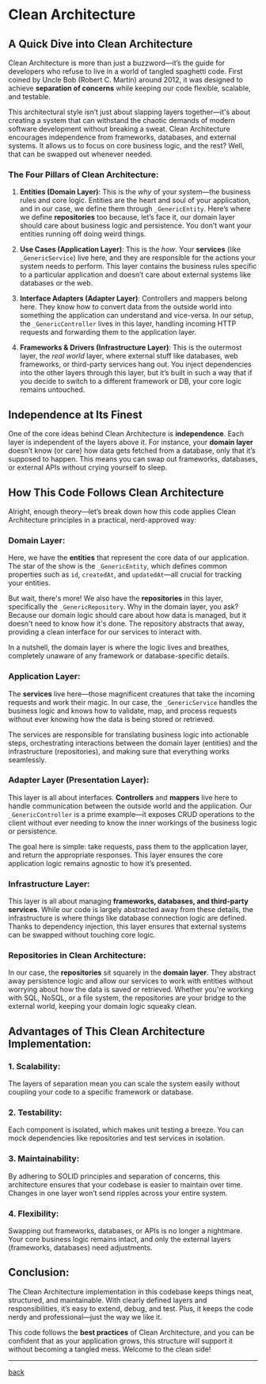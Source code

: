 # Clean Architecture

## A Quick Dive into Clean Architecture

Clean Architecture is more than just a buzzword—it’s the guide for developers who refuse to live in a world of tangled spaghetti code. First coined by Uncle Bob (Robert C. Martin) around 2012, it was designed to achieve **separation of concerns** while keeping our code flexible, scalable, and testable.

This architectural style isn’t just about slapping layers together—it's about creating a system that can withstand the chaotic demands of modern software development without breaking a sweat. Clean Architecture encourages independence from frameworks, databases, and external systems. It allows us to focus on core business logic, and the rest? Well, that can be swapped out whenever needed.

### The Four Pillars of Clean Architecture:

1. **Entities (Domain Layer)**:
   This is the _why_ of your system—the business rules and core logic. Entities are the heart and soul of your application, and in our case, we define them through `_GenericEntity`. Here’s where we define **repositories** too because, let’s face it, our domain layer should care about business logic and persistence. You don’t want your entities running off doing weird things.

2. **Use Cases (Application Layer)**:
   This is the _how_. Your **services** (like `_GenericService`) live here, and they are responsible for the actions your system needs to perform. This layer contains the business rules specific to a particular application and doesn’t care about external systems like databases or the web.

3. **Interface Adapters (Adapter Layer)**:
   Controllers and mappers belong here. They know how to convert data from the outside world into something the application can understand and vice-versa. In our setup, the `_GenericController` lives in this layer, handling incoming HTTP requests and forwarding them to the application layer.

4. **Frameworks & Drivers (Infrastructure Layer)**:
   This is the outermost layer, the _real world_ layer, where external stuff like databases, web frameworks, or third-party services hang out. You inject dependencies into the other layers through this layer, but it’s built in such a way that if you decide to switch to a different framework or DB, your core logic remains untouched.

## Independence at Its Finest

One of the core ideas behind Clean Architecture is **independence**. Each layer is independent of the layers above it. For instance, your **domain layer** doesn’t know (or care) how data gets fetched from a database, only that it’s supposed to happen. This means you can swap out frameworks, databases, or external APIs without crying yourself to sleep.

## How This Code Follows Clean Architecture

Alright, enough theory—let’s break down how this code applies Clean Architecture principles in a practical, nerd-approved way:

### Domain Layer:

Here, we have the **entities** that represent the core data of our application. The star of the show is the `_GenericEntity`, which defines common properties such as `id`, `createdAt`, and `updatedAt`—all crucial for tracking your entities.

But wait, there's more! We also have the **repositories** in this layer, specifically the `_GenericRepository`. Why in the domain layer, you ask? Because our domain logic should care about how data is managed, but it doesn't need to know how it's done. The repository abstracts that away, providing a clean interface for our services to interact with.

In a nutshell, the domain layer is where the logic lives and breathes, completely unaware of any framework or database-specific details.

### Application Layer:

The **services** live here—those magnificent creatures that take the incoming requests and work their magic. In our case, the `_GenericService` handles the business logic and knows how to validate, map, and process requests without ever knowing how the data is being stored or retrieved.

The services are responsible for translating business logic into actionable steps, orchestrating interactions between the domain layer (entities) and the infrastructure (repositories), and making sure that everything works seamlessly.

### Adapter Layer (Presentation Layer):

This layer is all about interfaces. **Controllers** and **mappers** live here to handle communication between the outside world and the application. Our `_GenericController` is a prime example—it exposes CRUD operations to the client without ever needing to know the inner workings of the business logic or persistence.

The goal here is simple: take requests, pass them to the application layer, and return the appropriate responses. This layer ensures the core application logic remains agnostic to how it’s presented.

### Infrastructure Layer:

This layer is all about managing **frameworks, databases, and third-party services**. While our code is largely abstracted away from these details, the infrastructure is where things like database connection logic are defined. Thanks to dependency injection, this layer ensures that external systems can be swapped without touching core logic.

### Repositories in Clean Architecture:

In our case, the **repositories** sit squarely in the **domain layer**. They abstract away persistence logic and allow our services to work with entities without worrying about how the data is saved or retrieved. Whether you're working with SQL, NoSQL, or a file system, the repositories are your bridge to the external world, keeping your domain logic squeaky clean.

## Advantages of This Clean Architecture Implementation:

### 1. Scalability:

The layers of separation mean you can scale the system easily without coupling your code to a specific framework or database.

### 2. Testability:

Each component is isolated, which makes unit testing a breeze. You can mock dependencies like repositories and test services in isolation.

### 3. Maintainability:

By adhering to SOLID principles and separation of concerns, this architecture ensures that your codebase is easier to maintain over time. Changes in one layer won’t send ripples across your entire system.

### 4. Flexibility:

Swapping out frameworks, databases, or APIs is no longer a nightmare. Your core business logic remains intact, and only the external layers (frameworks, databases) need adjustments.

## Conclusion:

The Clean Architecture implementation in this codebase keeps things neat, structured, and maintainable. With clearly defined layers and responsibilities, it’s easy to extend, debug, and test. Plus, it keeps the code nerdy and professional—just the way we like it.

This code follows the **best practices** of Clean Architecture, and you can be confident that as your application grows, this structure will support it without becoming a tangled mess. Welcome to the clean side!

---

[back](table-of-contents.md)

